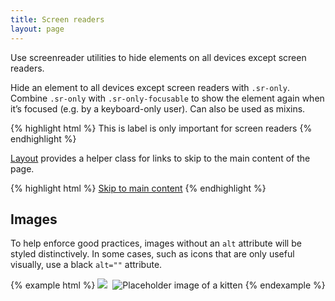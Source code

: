 ```yaml
---
title: Screen readers
layout: page
---
```


Use screenreader utilities to hide elements on all devices except screen readers.

Hide an element to all devices except screen readers with `.sr-only`. Combine `.sr-only` with `.sr-only-focusable` to show the element again when it’s focused (e.g. by a keyboard-only user). Can also be used as mixins.

{% highlight html %}
<label class="sr-only">This is label is only important for screen readers</label>
{% endhighlight %}

[Layout](../styles/layout.html) provides a helper class for links to skip to the main content of the page.

{% highlight html %}
<a href="#main-content" class="to-main-content">Skip to main content</a>
{% endhighlight %}

## Images

To help enforce good practices, images without an `alt` attribute will be styled distinctively.  In some cases, such as icons that are only useful visually, use a black `alt=""` attribute.

{% example html %}
<img src="http://placekitten.com/g/250/250">
<img src="http://placekitten.com/g/250/250" alt="">
<img src="http://placekitten.com/g/250/250" alt="Placeholder image of a kitten">
{% endexample %}
